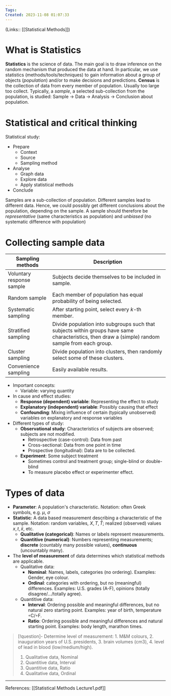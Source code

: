 ```yaml
---
Tags: 
Created: 2023-11-08 01:07:33
---
```

(Links:: [[Statistical Methods]])
# What is Statistics
**Statistics** is the science of data. The main goal is to draw inference on the random mechanism that produced the data at hand. In particular, we use statistics (methods/tools/techniques) to gain information about a group of objects (*population*) and/or to make decisions and predictions. **Census** is the collection of data from every member of population. Usually too large too collect. Typically, a *sample*, a selected sub-collection from the population, is studied: Sample -> Data -> Analysis -> Conclusion about population.
# Statistical and critical thinking
Statistical study:
- Prepare
	- Context
	- Source
	- Sampling method
- Analyse
	- Graph data
	- Explore data
	- Apply statistical methods
- Conclude

Samples are a sub-collection of population. Different samples lead to different data. Hence, we could possibly get different conclusions about the population, depending on the sample. A sample should therefore be *representative* (same characteristics as population) and *unbiased* (no systematic difference with population)
# Collecting sample data

| Sampling methods          | Description                                                                                                                                      |
| ------------------------- | ------------------------------------------------------------------------------------------------------------------------------------------------ |
| Voluntary response sample | Subjects decide themselves to be included in sample.                                                                                             |
| Random sample             | Each member of population has equal probability of being selected.                                                                               |
| Systematic sampling       | After starting point, select every $k$-th member.                                                                                                |
| Stratified sampling       | Divide population into subgroups such that subjects within groups have same characteristics, then draw a (simple) random sample from each group. |
| Cluster sampling          | Divide population into clusters, then randomly select some of these clusters.                                                                    |
| Convenience sampling      | Easily available results.                                                                                                                        |

- Important concepts:
	- Variable: varying quantity
- In cause and effect studies:
	- **Response (dependent) variable**: Representing the effect to study
	- **Explanatory (independent) variable**: Possibly causing that effect
	- **Confounding**: Mixing influence of certain (typically unobserved) variables on explanatory and response variables
- Different types of study:
	- **Observational study**: Characteristics of subjects are observed; subjects are not modified.
		- Retrospective (case-control): Data from past
		- Cross-sectional: Data from one point in time
		- Prospective (longitudinal): Data are to be collected.
	- **Experiment**: Some subject treatment
		- Sometimes control and treatment group; single-blind or double-blind
		- To measure placebo effect or experimenter effect.

# Types of data
- **Parameter**: A population's characteristic. 
  Notation: often Greek symbols, e.g. $\mu$, $\sigma$
- **Statistic**: A data based measurement describing a characteristic of the sample. 
  Notation: random variables, $X, T, \bar T$; realized (observed) values $x, t, \bar x$, etc.
	- **Qualitative (categorical)**: Names or labels represent measurements.
	- **Quantitive (numerical)**: Numbers representing measurements; **discrete** (countably many possible values), **continuous** (uncountably many).
- The **level of measurement** of data determines which statistical methods are applicable.
	- Qualitative data:
		- **Nominal**: Names, labels, categories (no ordering). 
		  Examples: Gender, eye colour.
		- **Ordinal**: categories with ordering, but no (meaningful) differences. 
		  Examples: U.S. grades (A-F), opinions (totally disagree/.../totally agree).
	- Quantitive data:
		- **Interval**: Ordering possible and meaningful differences, but no natural zero starting point. 
		  Examples: year of birth, temperature ◦C/◦F.
		- **Ratio**: Ordering possible and meaningful differences and natural starting point. 
		  Examples: body length, marathon times.

> [!question]- Determine level of measurement: 1. M&M colours, 2. inauguration years of U.S. presidents, 3. brain volumes (cm3), 4. level of lead in blood (low/medium/high).
> 1. Qualitative data, Nominal
> 2. Quantitive data, Interval
> 3. Quantitive data, Ratio
> 4. Qualitative data, Ordinal

___
References: [[Statistical Methods Lecture1.pdf]]
